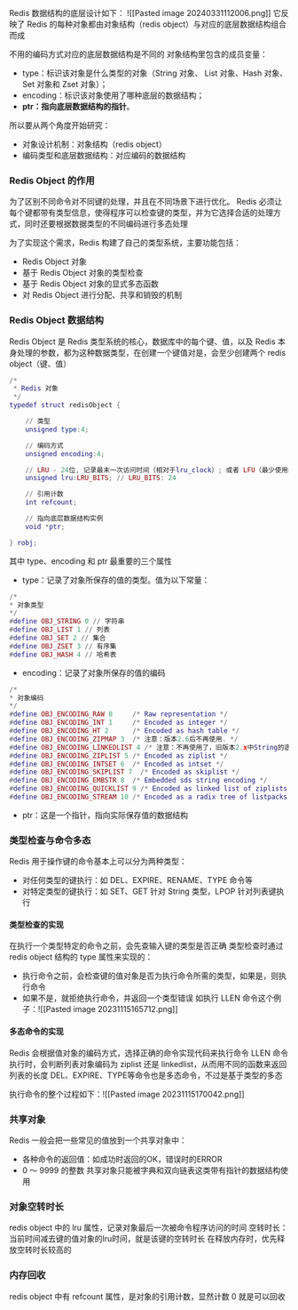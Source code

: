 Redis 数据结构的底层设计如下：
![[Pasted image 20240331112006.png]]
它反映了 Redis 的每种对象都由对象结构（redis object）与对应的底层数据结构组合而成

不用的编码方式对应的底层数据结构是不同的
对象结构里包含的成员变量：
- type：标识该对象是什么类型的对象（String 对象、 List 对象、Hash 对象、Set 对象和 Zset 对象）；
- encoding：标识该对象使用了哪种底层的数据结构；
- **ptr：指向底层数据结构的指针**。

所以要从两个角度开始研究：
- 对象设计机制：对象结构（redis object）
- 编码类型和底层数据结构：对应编码的数据结构

### Redis Object 的作用
为了区别不同命令对不同键的处理，并且在不同场景下进行优化。
Redis 必须让每个键都带有类型信息，使得程序可以检查键的类型，并为它选择合适的处理方式，同时还要根据数据类型的不同编码进行多态处理

为了实现这个需求，Redis 构建了自己的类型系统，主要功能包括：
- Redis Object 对象
- 基于 Redis Object 对象的类型检查
- 基于 Redis Object 对象的显式多态函数
- 对 Redis Object 进行分配、共享和销毁的机制

### Redis Object 数据结构
Redis Object 是 Redis 类型系统的核心，数据库中的每个键、值，以及 Redis 本身处理的参数，都为这种数据类型，在创建一个键值对是，会至少创建两个 redis object（键、值）
```lua
/*
 * Redis 对象
 */
typedef struct redisObject {

    // 类型
    unsigned type:4;

    // 编码方式
    unsigned encoding:4;

    // LRU - 24位, 记录最末一次访问时间（相对于lru_clock）; 或者 LFU（最少使用的数据：8位频率，16位访问时间）
    unsigned lru:LRU_BITS; // LRU_BITS: 24

    // 引用计数
    int refcount;

    // 指向底层数据结构实例
    void *ptr;

} robj;
```
其中 type、encoding 和 ptr 最重要的三个属性
- type：记录了对象所保存的值的类型。值为以下常量：
```lua
/*
* 对象类型
*/
#define OBJ_STRING 0 // 字符串
#define OBJ_LIST 1 // 列表
#define OBJ_SET 2 // 集合
#define OBJ_ZSET 3 // 有序集
#define OBJ_HASH 4 // 哈希表
```
- encoding：记录了对象所保存的值的编码
```lua
/*
* 对象编码
*/
#define OBJ_ENCODING_RAW 0     /* Raw representation */
#define OBJ_ENCODING_INT 1     /* Encoded as integer */
#define OBJ_ENCODING_HT 2      /* Encoded as hash table */
#define OBJ_ENCODING_ZIPMAP 3  /* 注意：版本2.6后不再使用. */
#define OBJ_ENCODING_LINKEDLIST 4 /* 注意：不再使用了，旧版本2.x中String的底层之一. */
#define OBJ_ENCODING_ZIPLIST 5 /* Encoded as ziplist */
#define OBJ_ENCODING_INTSET 6  /* Encoded as intset */
#define OBJ_ENCODING_SKIPLIST 7  /* Encoded as skiplist */
#define OBJ_ENCODING_EMBSTR 8  /* Embedded sds string encoding */
#define OBJ_ENCODING_QUICKLIST 9 /* Encoded as linked list of ziplists */
#define OBJ_ENCODING_STREAM 10 /* Encoded as a radix tree of listpacks */
```
- ptr：这是一个指针，指向实际保存值的数据结构
### 类型检查与命令多态
Redis 用于操作键的命令基本上可以分为两种类型：
- 对任何类型的键执行：如 DEL、EXPIRE、RENAME、TYPE 命令等
- 对特定类型的键执行：如 SET、GET 针对 String 类型，LPOP 针对列表键执行
#### 类型检查的实现
在执行一个类型特定的命令之前，会先查输入键的类型是否正确
类型检查时通过redis object 结构的 type 属性来实现的：
- 执行命令之前，会检查键的值对象是否为执行命令所需的类型，如果是，则执行命令
- 如果不是，就拒绝执行命令，并返回一个类型错误
如执行 LLEN 命令这个例子：![[Pasted image 20231115165712.png]]
#### 多态命令的实现
Redis 会根据值对象的编码方式，选择正确的命令实现代码来执行命令
LLEN 命令执行时，会判断列表对象编码为 ziplist 还是 linkedlist，从而用不同的函数来返回列表的长度
DEL、EXPIRE、TYPE等命令也是多态命令，不过是基于类型的多态

执行命令的整个过程如下：![[Pasted image 20231115170042.png]]

### 共享对象
Redis 一般会把一些常见的值放到一个共享对象中：
- 各种命令的返回值：如成功时返回的OK，错误时的ERROR
- 0 ～ 9999 的整数
共享对象只能被字典和双向链表这类带有指针的数据结构使用
### 对象空转时长
redis object 中的 lru 属性，记录对象最后一次被命令程序访问的时间
空转时长：当前时间减去键的值对象的lru时间，就是该键的空转时长
在释放内存时，优先释放空转时长较高的
### 内存回收
redis object 中有 refcount 属性，是对象的引用计数，显然计数 0 就是可以回收